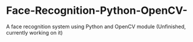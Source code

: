 # Face-Recognition-Python-OpenCV-
A face recognition system using Python and  OpenCV module (Unfinished, currently working on it)
